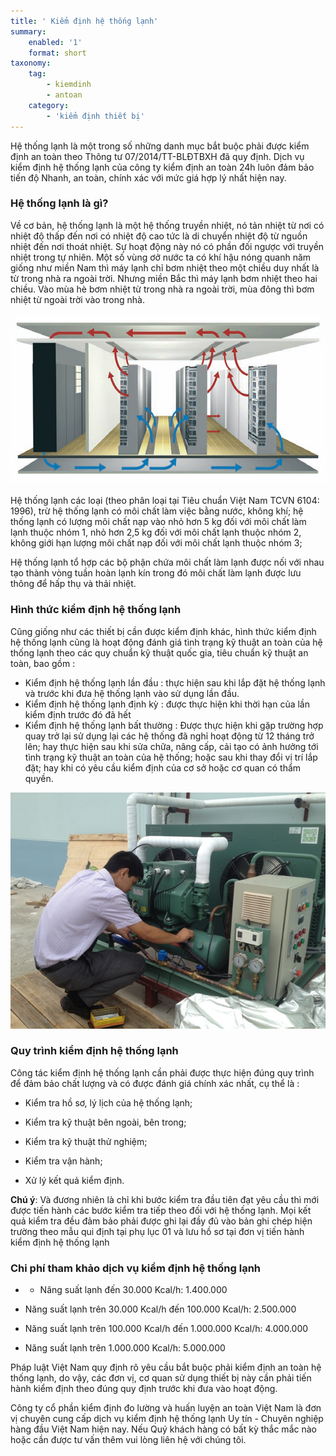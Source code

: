 ```yaml
---
title: ' Kiểm định hệ thống lạnh'
summary:
    enabled: '1'
    format: short
taxonomy:
    tag:
        - kiemdinh
        - antoan
    category:
        - 'kiểm định thiết bị'
---
```


Hệ thống lạnh là một trong số những danh mục bắt buộc phải được kiểm định an toàn theo Thông tư 07/2014/TT-BLĐTBXH đã quy định. Dịch vụ kiểm định hệ thống lạnh của công ty kiểm định an toàn 24h luôn đảm bảo tiến độ Nhanh, an toàn, chính xác với mức giá hợp lý nhất hiện nay.

### Hệ thống lạnh là gì?
Về cơ bản, hệ thống lạnh là một hệ thống truyền nhiệt, nó tản nhiệt từ nơi có nhiệt độ thấp đến nơi có nhiệt độ cao tức là di chuyển nhiệt độ từ nguồn nhiệt đến nơi thoát nhiệt. Sự hoạt động này nó có phần đối ngược với truyền nhiệt trong tự nhiên. Một số vùng ơở nước ta có khí hậu nóng quanh năm giống như miền Nam thì máy lạnh chỉ bơm nhiệt theo một chiều duy nhất là từ trong nhà ra ngoài trời. Nhưng miền Bắc thì máy lạnh bơm nhiệt theo hai chiều. Vào mùa hè bơm nhiệt từ trong nhà ra ngoài trời, mùa đông thì bơm nhiệt từ ngoài trời vào trong nhà.

![kiem dinh he thong lanh](kiem-dinh-he-thong-lanh.png)

Hệ thống lạnh các loại (theo phân loại tại Tiêu chuẩn Việt Nam TCVN 6104: 1996), trừ hệ thống lạnh có môi chất làm việc bằng nước, không khí; hệ thống lạnh có lượng môi chất nạp vào nhỏ hơn 5 kg đối với môi chất làm lạnh thuộc nhóm 1, nhỏ hơn 2,5 kg đối với môi chất lạnh thuộc nhóm 2, không giới hạn lượng môi chất nạp đối với môi chất lạnh thuộc nhóm 3;

Hệ thống lạnh tổ hợp các bộ phận chứa môi chất làm lạnh được nối với nhau tạo thành vòng tuần hoàn lạnh kín trong đó môi chất làm lạnh được lưu thông để hấp thụ và thải nhiệt.

### Hình thức kiểm định hệ thống lạnh

Cũng giống như các thiết bị cần được kiểm định khác, hình thức kiểm định hệ thống lạnh cũng là hoạt động đánh giá tình trạng kỹ thuật an toàn của hệ thống lạnh theo các quy chuẩn kỹ thuật quốc gia, tiêu chuẩn kỹ thuật an toàn, bao gồm :

- Kiểm định hệ thống lạnh lần đầu : thực hiện sau khi lắp đặt hệ thống lạnh và trước khi đưa hệ thống lạnh vào sử dụng lần đầu.
- Kiểm định hệ thống lạnh định kỳ : được thực hiện khi thời hạn của lần kiểm định trước đó đã hết
- Kiểm định hệ thống lạnh bất thường : Được thực hiện khi gặp trường hợp quay trở lại sử dụng lại các hệ thống đã nghỉ hoạt động từ 12 tháng trở lên; hay thực hiện sau khi sửa chữa, nâng cấp, cải tạo có ảnh hưởng tới tình trạng kỹ thuật an toàn của hệ thống; hoặc sau khi thay đổi vị trí lắp đặt; hay khi có yêu cầu kiểm định của cơ sở hoặc cơ quan có thẩm quyền.

![kiem dinh he thong lanh 1](kiem-dinh-he-thong-lanh-1.jpg)

### Quy trình kiểm định hệ thống lạnh

Công tác kiểm định hệ thống lạnh cần phải được thực hiện đúng quy trình để đảm bảo chất lượng và có được đánh giá chính xác nhất, cụ thể là :

- Kiểm tra hồ sơ, lý lịch của hệ thống lạnh;

- Kiểm tra kỹ thuật bên ngoài, bên trong;

- Kiểm tra kỹ thuật thử nghiệm;

- Kiểm tra vận hành;

- Xử lý kết quả kiểm định.

**Chú ý**: Và đương nhiên là chỉ khi bước kiểm tra đầu tiên đạt yêu cầu thì mới được tiến hành các bước kiểm tra tiếp theo đối với hệ thống lạnh. Mọi kết quả kiểm tra đều đảm bảo phải được ghi lại đầy đủ vào bản ghi chép hiện trường theo mẫu qui định tại phụ lục 01 và lưu hồ sơ tại đơn vị tiến hành kiểm định hệ thống lạnh

### Chi phí tham khảo dịch vụ kiểm định hệ thống lạnh

- - Năng suất lạnh đến 30.000 Kcal/h: 1.400.000

- Năng suất lạnh trên 30.000 Kcal/h đến 100.000 Kcal/h: 2.500.000

- Năng suất lạnh trên 100.000 Kcal/h đến 1.000.000 Kcal/h: 4.000.000

- Năng suất lạnh trên 1.000.000 Kcal/h: 5.000.000

Pháp luật Việt Nam quy định rõ yêu cầu bắt buộc phải kiểm định an toàn hệ thống lạnh, do vậy, các đơn vị, cơ quan sử dụng thiết bị này cần phải tiến hành kiểm định theo đúng quy định trước khi đưa vào hoạt động.

Công ty cổ phần kiểm định đo lường và huấn luyện an toàn Việt Nam là đơn vị chuyên cung cấp dịch vụ kiểm định hệ thống lạnh Uy tín - Chuyên nghiệp hàng đầu Việt Nam hiện nay. Nếu Quý khách hàng có bất kỳ thắc mắc nào hoặc cần được tư vấn thêm vui lòng liên hệ với chúng tôi.